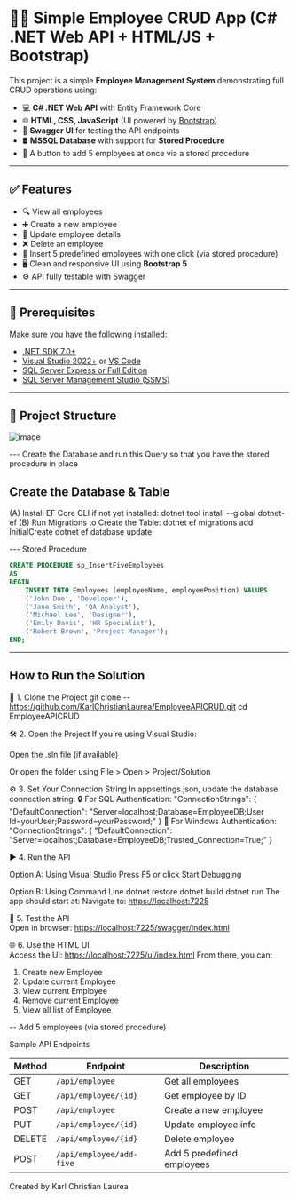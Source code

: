 # 🧑‍💼 Simple Employee CRUD App (C# .NET Web API + HTML/JS + Bootstrap)

This project is a simple **Employee Management System** demonstrating full CRUD operations using:

- 💻 **C# .NET Web API** with Entity Framework Core
- 🌐 **HTML, CSS, JavaScript** (UI powered by [Bootstrap](https://getbootstrap.com/))
- 🧪 **Swagger UI** for testing the API endpoints
- 🛢️ **MSSQL Database** with support for **Stored Procedure**
- 🔘 A button to add 5 employees at once via a stored procedure

---

## ✅ Features

- 🔍 View all employees
- ➕ Create a new employee
- 📝 Update employee details
- ❌ Delete an employee
- 🧩 Insert 5 predefined employees with one click (via stored procedure)
- 🖥️ Clean and responsive UI using **Bootstrap 5**
- ⚙️ API fully testable with Swagger

---

## 🧰 Prerequisites

Make sure you have the following installed:

- [.NET SDK 7.0+](https://dotnet.microsoft.com/en-us/download)
- [Visual Studio 2022+](https://visualstudio.microsoft.com/) or [VS Code](https://code.visualstudio.com/)
- [SQL Server Express or Full Edition](https://www.microsoft.com/en-us/sql-server/sql-server-downloads)
- [SQL Server Management Studio (SSMS)](https://learn.microsoft.com/en-us/sql/ssms/download-sql-server-management-studio-ssms)

---
## 📁 Project Structure
![image](https://github.com/user-attachments/assets/36aa50ec-60ed-4950-81c8-998ec8468fe3)


--- Create the Database and run this Query so that you have the stored procedure in place
## Create the Database & Table
(A) Install EF Core CLI if not yet installed:
dotnet tool install --global dotnet-ef
(B) Run Migrations to Create the Table:
dotnet ef migrations add InitialCreate
dotnet ef database update

--- Stored Procedure
```sql
CREATE PROCEDURE sp_InsertFiveEmployees
AS
BEGIN
    INSERT INTO Employees (employeeName, employeePosition) VALUES 
    ('John Doe', 'Developer'),
    ('Jane Smith', 'QA Analyst'),
    ('Michael Lee', 'Designer'),
    ('Emily Davis', 'HR Specialist'),
    ('Robert Brown', 'Project Manager');
END;
```
---
## How to Run the Solution
🔧 1. Clone the Project
git clone -- https://github.com/KarlChristianLaurea/EmployeeAPICRUD.git
cd EmployeeAPICRUD

🛠️ 2. Open the Project
If you're using Visual Studio:

Open the .sln file (if available)

Or open the folder using File > Open > Project/Solution

⚙️ 3. Set Your Connection String
In appsettings.json, update the database connection string:
🔒 For SQL Authentication:
"ConnectionStrings": {
  "DefaultConnection": "Server=localhost;Database=EmployeeDB;User Id=yourUser;Password=yourPassword;"
}
🧾 For Windows Authentication:
"ConnectionStrings": {
  "DefaultConnection": "Server=localhost;Database=EmployeeDB;Trusted_Connection=True;"
}

▶️ 4. Run the API

Option A: Using Visual Studio
Press F5 or click Start Debugging

Option B: Using Command Line
dotnet restore
dotnet build
dotnet run
The app should start at:
Navigate to: [https://localhost:7225](https://localhost:7225)

🧪 5. Test the API  
Open in browser: [https://localhost:7225/swagger/index.html](https://localhost:7225/swagger/index.html)

🌐 6. Use the HTML UI  
Access the UI: [https://localhost:7225/ui/index.html](https://localhost:7225/ui/index.html)
From there, you can:
1. Create new Employee
2. Update current Employee
3. View current Employee
4. Remove current Employee
5. View all list of Employee

-- Add 5 employees (via stored procedure)

Sample API Endpoints

| Method | Endpoint                 | Description                |
| ------ | ------------------------ | -------------------------- |
| GET    | `/api/employee`          | Get all employees          |
| GET    | `/api/employee/{id}`     | Get employee by ID         |
| POST   | `/api/employee`          | Create a new employee      |
| PUT    | `/api/employee/{id}`     | Update employee info       |
| DELETE | `/api/employee/{id}`     | Delete employee            |
| POST   | `/api/employee/add-five` | Add 5 predefined employees |

Created by Karl Christian Laurea



